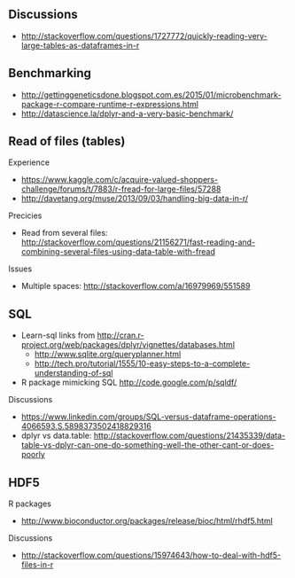 ## Discussions

* http://stackoverflow.com/questions/1727772/quickly-reading-very-large-tables-as-dataframes-in-r

## Benchmarking

* http://gettinggeneticsdone.blogspot.com.es/2015/01/microbenchmark-package-r-compare-runtime-r-expressions.html
* http://datascience.la/dplyr-and-a-very-basic-benchmark/

## Read of files (tables)

Experience

* https://www.kaggle.com/c/acquire-valued-shoppers-challenge/forums/t/7883/r-fread-for-large-files/57288
* http://davetang.org/muse/2013/09/03/handling-big-data-in-r/

Precicies
* Read from several files: http://stackoverflow.com/questions/21156271/fast-reading-and-combining-several-files-using-data-table-with-fread

Issues

* Multiple spaces: http://stackoverflow.com/a/16979969/551589

## SQL

* Learn-sql links from http://cran.r-project.org/web/packages/dplyr/vignettes/databases.html
    * http://www.sqlite.org/queryplanner.html
    * http://tech.pro/tutorial/1555/10-easy-steps-to-a-complete-understanding-of-sql
* R package mimicking SQL http://code.google.com/p/sqldf/

Discussions

* https://www.linkedin.com/groups/SQL-versus-dataframe-operations-4066593.S.5898373502418829316
* dplyr vs data.table: http://stackoverflow.com/questions/21435339/data-table-vs-dplyr-can-one-do-something-well-the-other-cant-or-does-poorly
## HDF5

R packages

* http://www.bioconductor.org/packages/release/bioc/html/rhdf5.html

Discussions

* http://stackoverflow.com/questions/15974643/how-to-deal-with-hdf5-files-in-r
